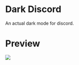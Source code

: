 # Dark Discord 
An actual dark mode for discord.


# Preview
<img src="https://i.ibb.co/Yf3t0ht/image.png"/>
